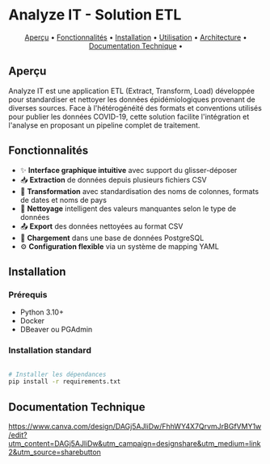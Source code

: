 # Analyze IT - Solution ETL

<p align="center">
  <a href="#aperçu">Aperçu</a> •
  <a href="#fonctionnalités">Fonctionnalités</a> •
  <a href="#installation">Installation</a> •
  <a href="#utilisation">Utilisation</a> •
  <a href="#architecture">Architecture</a> •
  <a href="#documentation-technique">Documentation Technique</a> •
</p>

## Aperçu

Analyze IT est une application ETL (Extract, Transform, Load) développée pour standardiser et nettoyer les données épidémiologiques provenant de diverses sources. Face à l'hétérogénéité des formats et conventions utilisés pour publier les données COVID-19, cette solution facilite l'intégration et l'analyse en proposant un pipeline complet de traitement.

## Fonctionnalités

- ✨ **Interface graphique intuitive** avec support du glisser-déposer
- 📥 **Extraction** de données depuis plusieurs fichiers CSV
- 🔄 **Transformation** avec standardisation des noms de colonnes, formats de dates et noms de pays
- 🧹 **Nettoyage** intelligent des valeurs manquantes selon le type de données
- 📤 **Export** des données nettoyées au format CSV
- 💾 **Chargement** dans une base de données PostgreSQL
- ⚙️ **Configuration flexible** via un système de mapping YAML

## Installation

### Prérequis

- Python 3.10+
- Docker
- DBeaver ou PGAdmin

### Installation standard

```bash

# Installer les dépendances
pip install -r requirements.txt
```
## Documentation Technique

https://www.canva.com/design/DAGj5AJliDw/FhhWY4X7QrvmJrBGfVMY1w/edit?utm_content=DAGj5AJliDw&utm_campaign=designshare&utm_medium=link2&utm_source=sharebutton
